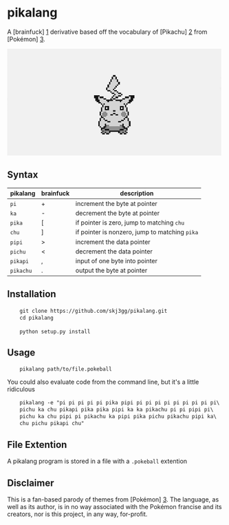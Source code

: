 pikalang
========
A [brainfuck] [1] derivative based off the vocabulary of [Pikachu] [2] from [Pokémon] [3].

![pikachu](images/pikachu.gif)


Syntax
------
| pikalang  | brainfuck | description                                    |
|-----------|-----------|------------------------------------------------|
| `pi`      | +         | increment the byte at pointer                  |
| `ka`      | -         | decrement the byte at pointer                  |
| `pika`    | [         | if pointer is zero, jump to matching `chu`     |
| `chu`     | ]         | if pointer is nonzero, jump to matching `pika` |
| `pipi`    | >         | increment the data pointer                     |
| `pichu`   | <         | decrement the data pointer                     |
| `pikapi`  | ,         | input of one byte into pointer                 |
| `pikachu` | .         | output the byte at pointer                     |


Installation
------------
```shell
	git clone https://github.com/skj3gg/pikalang.git
	cd pikalang

	python setup.py install
```


Usage
-----
```shell
	pikalang path/to/file.pokeball
```

You could also evaluate code from the command line, but it's a little ridiculous

```
	pikalang -e "pi pi pi pi pi pika pipi pi pi pi pi pi pi pi pi pi\
	pichu ka chu pikapi pika pika pipi ka ka pikachu pi pi pipi pi\
	pichu ka chu pipi pi pikachu ka pipi pika pichu pikachu pipi ka\
	chu pichu pikapi chu"
```


File Extention
--------------
A pikalang program is stored in a file with a `.pokeball` extention


Disclaimer
----------
This is a fan-based parody of themes from [Pokémon] [3]. The language,
as well as its author, is in no way associated with the Pokémon francise
and its creators, nor is this project, in any way, for-profit.


[1]: http://en.wikipedia.org/wiki/Brainfuck "Brainfuck"
[2]: https://www.google.com/search?q=pikachu&tbm=isch "Pikachu"
[3]: http://www.pokemon.com/ "Pokémon"
